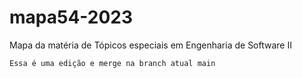 # mapa54-2023
Mapa da matéria de Tópicos especiais em Engenharia de Software II

`Essa é uma edição e merge na branch atual main`